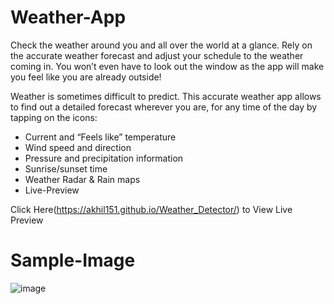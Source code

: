 # Weather-App

Check the weather around you and all over the world at a glance. Rely on the accurate weather forecast and adjust your schedule to the weather coming in. You won’t even have to look out the window as the app will make you feel like you are already outside!

Weather is sometimes difficult to predict. This accurate weather app allows to find out a detailed forecast wherever you are, for any time of the day by tapping on the icons:

* Current and “Feels like” temperature
* Wind speed and direction
* Pressure and precipitation information
* Sunrise/sunset time
* Weather Radar & Rain maps
* Live-Preview

Click Here(https://akhil151.github.io/Weather_Detector/) to View Live Preview

# Sample-Image

![image](https://user-images.githubusercontent.com/60444094/202126336-5d5629c6-cbfc-48e9-b79b-070c80f1abae.png)
